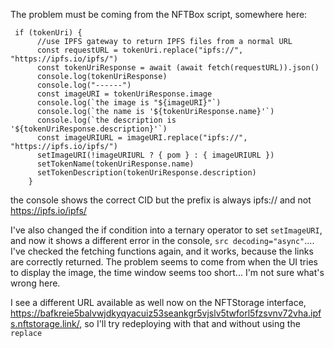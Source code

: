 The problem must be coming from the NFTBox script, somewhere here:

```
 if (tokenUri) {
      //use IPFS gateway to return IPFS files from a normal URL
      const requestURL = tokenUri.replace("ipfs://", "https://ipfs.io/ipfs/")
      const tokenUriResponse = await (await fetch(requestURL)).json()
      console.log(tokenUriResponse)
      console.log("------")
      const imageURI = tokenUriResponse.image
      console.log(`the image is "${imageURI}"`)
      console.log(`the name is '${tokenUriResponse.name}'`)
      console.log(`the description is '${tokenUriResponse.description}'`)
      const imageURIURL = imageURI.replace("ipfs://", "https://ipfs.io/ipfs/")
      setImageURI(!imageURIURL ? { pom } : { imageURIURL })
      setTokenName(tokenUriResponse.name)
      setTokenDescription(tokenUriResponse.description)
    }
```

the console shows the correct CID but the prefix is always ipfs:// and not https://ipfs.io/ipfs/

I've also changed the if condition into a ternary operator to set `setImageURI`, and now it shows a different error in the console, `src decoding="async"`.... I've checked the fetching functions again, and it works, because the links are correctly returned.
The problem seems to come from when the UI tries to display the image, the time window seems too short... I'm not sure what's wrong here.

I see a different URL available as well now on the NFTStorage interface, https://bafkreie5balvwjdkyqyacuiz53seankgr5vjslv5twforl5fzsvnv72vha.ipfs.nftstorage.link/, so I'll try redeploying with that and without using the `replace`
